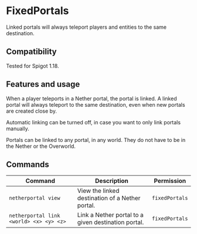 # FixedPortals

Linked portals will always teleport players and entities to the same destination.

## Compatibility

Tested for Spigot 1.18.

## Features and usage

When a player teleports in a Nether portal, the portal is linked. A linked portal will always teleport to the same
destination, even when new portals are created close by.

Automatic linking can be turned off, in case you want to only link portals manually.

Portals can be linked to any portal, in any world. They do not have to be in the Nether or the Overworld.

## Commands

| Command                                 | Description                                         | Permission     |
|-----------------------------------------|-----------------------------------------------------|----------------|
| `netherportal view`                     | View the linked destination of a Nether portal.     | `fixedPortals` |
| `netherportal link <world> <x> <y> <z>` | Link a Nether portal to a given destination portal. | `fixedPortals` |
